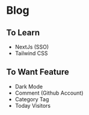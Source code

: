 # Blog

## To Learn
 - NextJs (SSO)
 - Tailwind CSS

## To Want Feature
 - Dark Mode
 - Comment (Github Account)
 - Category Tag
 - Today Visitors
